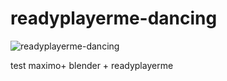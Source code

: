 # readyplayerme-dancing
![readyplayerme-dancing](img/readyplayerme-dancing.png)

test maximo+ blender + readyplayerme
